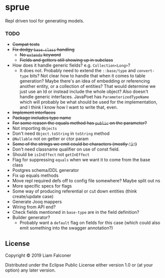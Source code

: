 # sprue

Repl driven tool for generating models. 

### TODO

- ~~Compat tests~~
- ~~Fix dodgy `base-class` handling~~
  - ~~No `extends` keyword~~
  - ~~Fields and getters still showing up in subclass~~
- How does it handle generic fields? e.g. `Collection<Long>`?
  - It does not. Probably need to extend the `::base/type` and `convert-type` bits?
    Not clear how to handle that when it comes to table generation?
    Maybe there's an idea of embedding or referencing another entity, or a collection of entities?
    That would determine we just use an Id or instead include the whole object?
    Also doesn't handle generic interfaces. 
    JavaPoet has `ParameterizedTypeName` which will probably be what should be used for the implementation,
    and I think I know how I want to write that, even.
- ~~Implement interfaces~~
- ~~Package includes type name~~
- ~~For some reason the equals method has `public` on the parameter?~~
- Not importing `Objects`
- Don't need `Object.toString` in `toString` method
- `@Nullable` not on getter or ctor param
- ~~Some of the strings we emit could be characters (mostly `"}"`)~~
- Don't need classname qualifier on use of const field.
- Should be `isInEffect` not `getInEffect`
- Flag for suppressing `equals` when we want it to come from the base class
- Postgres schema/DDL generator
- Fix up equals methods
- Move repl required defs off to config file somewhere? Maybe split out ns
- More specific specs for flags
- Some way of producing referential or cut down entities 
  (think create/update case)
- Generate Jooq mappers
- Wiring from API end?
- Check fields mentioned in `base-type` are in the field definition?
- Builder generator?
  - Probably want a `default` flag on fields for this case (which could also emit something into the swagger annotation?)

## License

Copyright © 2019 Liam Falconer

Distributed under the Eclipse Public License either version 1.0 or (at
your option) any later version.
